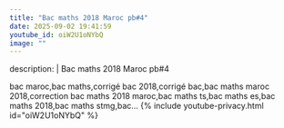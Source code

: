 ```yaml
---
title: "Bac maths 2018 Maroc pb#4"
date: 2025-09-02 19:41:59 
youtube_id: oiW2U1oNYbQ
image: ""
---
```

description: |
  Bac maths 2018 Maroc pb#4
  
  
  
  bac maroc,bac maths,corrigé bac 2018,corrigé bac,bac maths maroc 2018,correction bac maths 2018 maroc,bac maths ts,bac maths es,bac maths 2018,bac maths stmg,bac...
{% include youtube-privacy.html id="oiW2U1oNYbQ" %}
